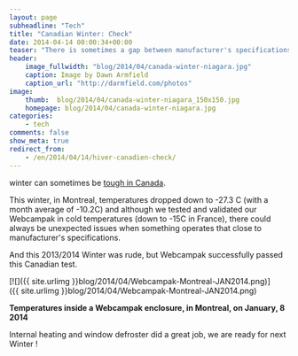 ```yaml
---
layout: page
subheadline: "Tech"
title: "Canadian Winter: Check"
date: 2014-04-14 00:00:34+00:00
teaser: "There is sometimes a gap between manufacturer's specifications and real world measurements and operation. Although we carefully select Webcampak components... "
header:
    image_fullwidth: "blog/2014/04/canada-winter-niagara.jpg"
    caption: Image by Dawn Armfield
    caption_url: "http://darmfield.com/photos"
image:
    thumb:  blog/2014/04/canada-winter-niagara_150x150.jpg
    homepage: blog/2014/04/canada-winter-niagara.jpg
categories:
    - tech
comments: false
show_meta: true
redirect_from:
    - /en/2014/04/14/hiver-canadien-check/
---
```

winter can sometimes be [tough in Canada](http://www.huffingtonpost.ca/2013/12/23/ice-storm-flight-cancellations_n_4492279.html).

This winter, in Montreal, temperatures dropped down to -27.3 C (with a month average of -10.2C) and although we tested and validated our Webcampak in cold temperatures (down to -15C in France), there could always be unexpected issues when something operates that close to manufacturer's specifications.

And this 2013/2014 Winter was rude, but Webcampak successfully passed this Canadian test.  


[![]({{ site.urlimg }}blog/2014/04/Webcampak-Montreal-JAN2014.png)]({{ site.urlimg }}blog/2014/04/Webcampak-Montreal-JAN2014.png)

**Temperatures inside a Webcampak enclosure, in Montreal, on January, 8 2014**

Internal heating and window defroster did a great job, we are ready for next Winter !



